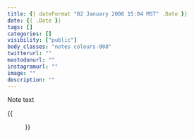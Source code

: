 ```yaml
---
title: {{ dateFormat "02 January 2006 15:04 MST" .Date }}
date: {{ .Date }}
tags: []
categories: []
visibility: ["public"]
body_classes: "notes colours-008"
twitterurl: ""
mastodonurl: ""
instagramurl: ""
image: ""
description: ""
---
```


Note text

{{<figure class="note-image" src="office-dog.png" link="https://alink.com" alt="alt text" caption="caption text">}}